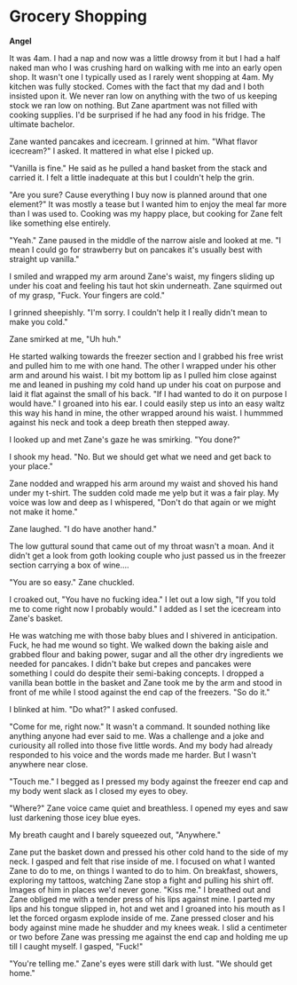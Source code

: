 # Grocery Shopping

**Angel**

It was 4am.  I had a nap and now was a little drowsy from it but I had a half naked man who I was crushing hard on walking with me into an early open shop.  It wasn't one I typically used as I rarely went shopping at 4am.  My kitchen was fully stocked.  Comes with the fact that my dad and I both insisted upon it.  We never ran low on anything with the two of us keeping stock we ran low on nothing.  But Zane apartment was not filled with cooking supplies.  I'd be surprised if he had any food in his fridge.  The ultimate bachelor.

Zane wanted pancakes and icecream.  I grinned at him.  "What flavor icecream?"  I asked.  It mattered in what else I picked up.

"Vanilla is fine."   He said as he pulled a hand basket from the stack and carried it.  I felt a little inadequate at this but I couldn't help the grin.

"Are you sure?  Cause everything I buy now is planned around that one element?"  It was mostly a tease but I wanted him to enjoy the meal far more than I was used to.  Cooking was my happy place, but cooking for Zane felt like something else entirely.

"Yeah."  Zane paused in the middle of the narrow aisle and looked at me.  "I mean I could go for strawberry but on pancakes it's usually best with straight up vanilla."

I smiled and wrapped my arm around Zane's waist, my fingers sliding up under his coat and feeling his taut hot skin underneath.  Zane squirmed out of my grasp, "Fuck.  Your fingers are cold."

I grinned sheepishly.  "I'm sorry.  I couldn't help it I really didn't mean to make you cold."

Zane smirked at me, "Uh huh."

He started walking towards the freezer section and I grabbed his free wrist and pulled him to me with one hand.  The other I wrapped under his other arm and around his waist.  I bit my bottom lip as I pulled him close against me and leaned in pushing my cold hand up under his coat on purpose and laid it flat against the small of his back.  "If I had wanted to do it on purpose I would have."  I groaned into his ear.  I could easily step us into an easy waltz this way his hand in mine, the other wrapped around his waist.  I hummmed against his neck and took a deep breath then stepped away.

I looked up and met Zane's gaze he was smirking.  "You done?"

I shook my head.  "No.  But we should get what we need and get back to your place."

Zane nodded and wrapped his arm around my waist and shoved his hand under my t-shirt.  The sudden cold made me yelp but it was a fair play.  My voice was low and deep as I whispered, "Don't do that again or we might not make it home."

Zane laughed.  "I do have another hand."

The low guttural sound that came out of my throat wasn't a moan.  And it didn't get a look from goth looking couple who just passed us in the freezer section carrying a box of wine....

"You are so easy."  Zane chuckled.

I croaked out, "You have no fucking idea."  I let out a low sigh, "If you told me to come right now I probably would."  I added as I set the icecream into Zane's basket.

He was watching me with those baby blues and I shivered in anticipation.  Fuck, he had me wound so tight.  We walked down the baking aisle and grabbed flour and baking power, sugar and all the other dry ingredients we needed for pancakes.  I didn't bake but crepes and pancakes were something I could do despite their semi-baking concepts.  I dropped a vanilla bean bottle in the basket and Zane took me by the arm and stood in front of me while I stood against the end cap of the freezers.  "So do it."

I blinked at him.  "Do what?" I asked confused.

"Come for me, right now."  It wasn't a command.  It sounded nothing like anything anyone had ever said to me.  Was a challenge and a joke and curiousity all rolled into those five little words.  And my body had already responded to his voice and the words made me harder.  But I wasn't anywhere near close.

"Touch me."  I begged as I pressed my body against the freezer end cap and my body went slack as I closed my eyes to obey.

"Where?"  Zane voice came quiet and breathless.  I opened my eyes and saw lust darkening those icey blue eyes.

My breath caught and I barely squeezed out, "Anywhere."

Zane put the basket down and pressed his other cold hand to the side of my neck.  I gasped and felt that rise inside of me.  I focused on what I wanted Zane to do to me, on things I wanted to do to him. On breakfast, showers, exploring my tattoos, watching Zane stop a fight and pulling his shirt off.  Images of him in places we'd never gone.  "Kiss me."  I breathed out and Zane obliged me with a tender press of his lips against mine.  I parted my lips and his tongue slipped in, hot and wet and I groaned into his mouth as I let the forced orgasm explode inside of me.  Zane pressed closer and his body against mine made he shudder and my knees weak.  I slid a centimeter or two before Zane was pressing me against the end cap and holding me up till I caught myself.  I gasped, "Fuck!"

"You're telling me."  Zane's eyes were still dark with lust.  "We should get home."